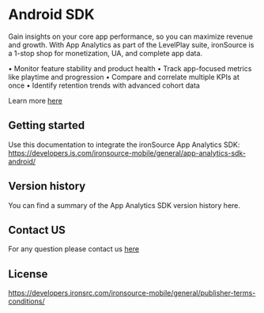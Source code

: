 # Android SDK 

Gain insights on your core app performance, so you can maximize revenue and growth. With App Analytics as part of the LevelPlay suite, ironSource is a 1-stop shop for monetization, UA, and complete app data.

• Monitor feature stability and product health
• Track app-focused metrics like playtime and progression
• Compare and correlate multiple KPIs at once
• Identify retention trends with advanced cohort data
 
Learn more [here](https://www.is.com/app-analytics/)

## Getting started
Use this documentation to integrate the ironSource App Analytics SDK:
https://developers.is.com/ironsource-mobile/general/app-analytics-sdk-android/

## Version history 
You can find a summary of the App Analytics SDK version history here.

## Contact US 
For any question please contact us [here](https://ironsrc.formtitan.com/knowledge-center#/)

## License 
https://developers.ironsrc.com/ironsource-mobile/general/publisher-terms-conditions/
